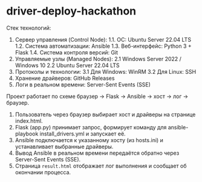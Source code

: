 # driver-deploy-hackathon
Стек технологий: 
1. Сервер управления (Control Node):
  1.1. ОС: Ubuntu Server 22.04 LTS
  1.2. Система автоматизации: Ansible
  1.3. Веб-интерфейс: Python 3 + Flask
  1.4. Система контроля версий: Git
2. Управляемые узлы (Managed Nodes):
  2.1 Windows Server 2022 / Windows 10
  2.2 Ubuntu Server 22.04 LTS
3. Протоколы и технологии:
  3.1 Для Windows: WinRM
  3.2 Для Linux: SSH
4. Хранение драйверов: GitHub Releases
5. Логи в реальном времени: Server-Sent Events (SSE)

Проект работает по схеме браузер → Flask → Ansible → хост → лог → браузер.

1. Пользователь через браузер выбирает хост и драйверы на странице index.html.
2. Flask (app.py) принимает запрос, формирует команду для ansible-playbook install_drivers.yml и запускает её.
3. Ansible подключается к указанному хосту (из hosts.ini) и устанавливает выбранные драйверы.
4. Вывод Ansible в реальном времени передаётся обратно через Server-Sent Events (SSE).
5. Страница `result.html` отображает лог выполнения и сообщает об окончании процесса.
